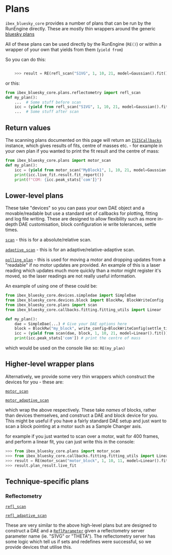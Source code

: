 # Plans 

`ibex_bluesky_core` provides a number of plans that can be run by the RunEngine directly. These are mostly thin wrappers around the generic [bluesky plans](https://blueskyproject.io/bluesky/main/plans.html)

All of these plans can be used directly by the RunEngine (`RE()`) or within a wrapper of your own that yields from them (`yield from`)

So you can do this: 

```python

    >>> result = RE(refl_scan("S1VG", 1, 10, 21, model=Gaussian().fit() frames=500, det=100, mon=3, pixel_range=6, periods=True, save_run=False))
```

or this: 

```python
from ibex_bluesky_core.plans.reflectometry import refl_scan
def my_plan():
    ...  # Some stuff before scan
    icc = (yield from refl_scan("S1VG", 1, 10, 21, model=Gaussian().fit() frames=500, det=100, mon=3, pixel_range=6, periods=True, save_run=False))
    ...  # Some stuff after scan
```

## Return values

The scanning plans documented on this page will return an [`ISISCallbacks`](ibex_bluesky_core.callbacks.ISISCallbacks) instance, which gives results of fits, centre of masses etc. - for example in your own plan if you wanted to print the fit result and the centre of mass:

```python
from ibex_bluesky_core.plans import motor_scan
def my_plan():
    icc = (yield from motor_scan("MyBlock1", 1, 10, 21, model=Gaussian().fit() frames=500, det=100, mon=3, pixel_range=6, periods=True, save_run=False))
    print(icc.live_fit.result.fit_report())
    print(f"COM: {icc.peak_stats['com']}")
```

## Lower-level plans

These take "devices" so you can pass your own DAE object and a movable/readable but use a standard set of callbacks for plotting, fitting and log file writing. These are designed to allow flexibility such as more in-depth DAE customisation, block configuration ie write tolerances, settle times. 

[`scan`](ibex_bluesky_core.plans.scan) - this is for a absolute/relative scan.

[`adaptive_scan`](ibex_bluesky_core.plans.adaptive_scan) - this is for an adaptive/relative-adaptive scan.

[`polling_plan`](ibex_bluesky_core.plans.polling_plan) - this is used for moving a motor and dropping updates from a "readable" if no motor updates are provided. An example of this is a laser reading which updates much more quickly than a motor might register it's moved, so the laser readings are not really useful information.

An example of using one of these could be: 

```python
from ibex_bluesky_core.devices.simpledae import SimpleDae
from ibex_bluesky_core.devices.block import BlockRw, BlockWriteConfig
from ibex_bluesky_core.plans import scan
from ibex_bluesky_core.callbacks.fitting.fitting_utils import Linear

def my_plan():
    dae = SimpleDae(...) # Give your DAE options here
    block = BlockRw("my_block", write_config=BlockWriteConfig(settle_time_s=5)) # This block needs a settle time of 5 seconds
    icc = (yield from scan(dae, block, 1, 10, 21, model=Linear().fit()))
    print(icc.peak_stats['com']) # print the centre of mass

```

which would be used on the console like so: `RE(my_plan)`

## Higher-level wrapper plans 
Alternatively, we provide some very thin wrappers which construct the devices for you - these are:

[`motor_scan`](ibex_bluesky_core.plans.motor_scan)

[`motor_adaptive_scan`](ibex_bluesky_core.plans.motor_scan)

which wrap the above respectively. These take _names_ of blocks, rather than devices themselves, and construct a DAE and block device for you. This might be useful if you have a fairly standard DAE setup and just want to scan a block pointing at a motor such as a Sample Changer axis.

for example if you just wanted to scan over a motor, wait for 400 frames, and perform a linear fit, you can just write this in the console: 

```python
>>> from ibex_bluesky_core.plans import motor_scan
>>> from ibex_bluesky_core.callbacks.fitting.fitting_utils import Linear
>>> result = RE(motor_scan("motor_block", 1, 10, 11, model=Linear().fit(), frames=400, det=1, mon=3))
>>> result.plan_result.live_fit
```

## Technique-specific plans

### Reflectometry

[`refl_scan`](ibex_bluesky_core.plans.reflectometry.refl_scan)

[`refl_adaptive_scan`](ibex_bluesky_core.plans.reflectometry.refl_adaptive_scan)

These are very similar to the above high-level plans but are designed to construct a DAE and a [`ReflParameter`](ibex_bluesky_core.devices.reflectometry.ReflParameter) given a reflectometry server parameter name (ie. "S1VG" or "THETA"). The reflectometry server has some logic which tell us if sets and redefines were successful, so we provide devices that utilise this. 
